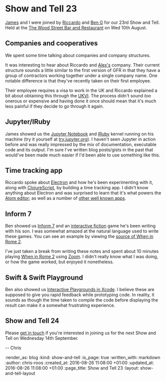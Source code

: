 Show and Tell 23
================

[James][james-mead] and I were joined by [Riccardo][riccardo-cambiassi] and [Ben G][ben-griffiths] for our 23rd Show and Tell. Held at the [The Wood Street Bar and Restaurant][wood-street-bar-and-restaurant] on Wed 10th August.


## Companies and cooperatives

We spent some time talking about companies and company structures.

It was interesting to hear about Riccardo and [Alex's][alex-stubbs] company. Their current structure sounds a little similar to the first version of GFR in that they have a group of contractors working together under a single company name. One notable difference is that they've recently taken on their first employee.

Their employee requires a visa to work in the UK and Riccardo explained a bit about obtaining this through the [UKVI][ukvi]. The process didn't sound _too_ onerous or expensive and having done it once should mean that it's much less painful if they decide to go through it again.


## Jupyter/IRuby

James showed us the [Jupyter Notebook][jupyter] and [IRuby][iruby] kernel running on his machine (try it yourself at [try.jupyter.org][try-jupyter]). I haven't seen Jupyter in action before and was really impressed by the mix of documentation, executable code and its output. I'm sure I've written blog posts/gists in the past that would've been made much easier if I'd been able to use something like this.


## Time tracking app

Riccardo spoke about [Electron][electron] and how he's been experimenting with it, along with [ClojureScript][clojurescript], by building a time tracking app. I didn't know anything about Electron and was surprised to learn that it's what powers the [Atom editor][atom-io]; as well as a number of [other well known apps][electron-apps].


## Inform 7

Ben showed us [Inform 7][inform-7] and an [interactive fiction][interactive-fiction] game he's been writing with his son. I was somewhat amazed at the natural language used to write these games. You can see an example by viewing the [source of When in Rome 2][when-in-rome-2-source].

I've just taken a break from writing these notes and spent about 10 minutes playing [When in Rome 2][when-in-rome-2] using [Zoom][zoom]. I didn't really know what I was doing, or how the game worked, but enjoyed it nonetheless.


## Swift & Swift Playground

Ben also showed us [Interactive Playgrounds in Xcode][xcode-interactive-playgrounds]. I believe these are supposed to give you rapid feedback while prototyping code. In reality, it sounds as though the time taken to compile the code before displaying the result can make it a somewhat frustrating experience.


## Show and Tell 24

Please [get in touch][contact] if you're interested in joining us for the next Show and Tell on Wednesday 14th September.

-- Chris


[alex-stubbs]: https://twitter.com/alexstubbs/
[atom-io]: https://atom.io/
[ben-griffiths]: https://twitter.com/beng
[clojurescript]: https://github.com/clojure/clojurescript
[contact]: /contact
[electron]: http://electron.atom.io/
[electron-apps]: http://electron.atom.io/apps/
[inform-7]: http://inform7.com/
[interactive-fiction]: https://en.wikipedia.org/wiki/Interactive_fiction
[iruby]: https://github.com/SciRuby/iruby
[james-mead]: /james-mead
[jupyter]: http://jupyter.org/
[riccardo-cambiassi]: https://github.com/bru
[try-jupyter]: https://try.jupyter.org/
[ukvi]: https://www.gov.uk/government/organisations/uk-visas-and-immigration
[when-in-rome-2]: http://inform7.com/learn/eg/wir2/index.html
[when-in-rome-2-source]: http://inform7.com/learn/eg/wir2/source.html
[wood-street-bar-and-restaurant]: http://www.woodstreetbar.co.uk/
[xcode-interactive-playgrounds]: https://developer.apple.com/swift/blog/?id=35
[zoom]: http://www.logicalshift.co.uk/unix/zoom/

:render_as: blog
:kind: show-and-tell
:is_page: true
:written_with: markdown
:author: chris-roos
:created_at: 2016-08-26 11:08:00 +01:00
:updated_at: 2016-08-26 11:08:00 +01:00
:page_title: Show and Tell 23
:layout: show-and-tell-layout
